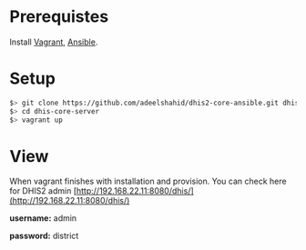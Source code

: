 # Prerequistes

Install [Vagrant](https://www.vagrantup.com/downloads.html), [Ansible](http://docs.ansible.com/ansible/latest/intro_installation.html).


# Setup

```bash
$> git clone https://github.com/adeelshahid/dhis2-core-ansible.git dhis-core-server
$> cd dhis-core-server
$> vagrant up
```


# View
When vagrant finishes with installation and provision. You can check here for DHIS2 admin [http://192.168.22.11:8080/dhis/](http://192.168.22.11:8080/dhis/)


**username:** admin

**password:** district
